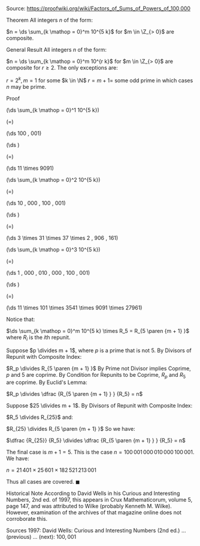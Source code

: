# 

Source: https://proofwiki.org/wiki/Factors_of_Sums_of_Powers_of_100,000



Theorem
All integers $n$ of the form:

$n = \ds \sum_{k \mathop = 0}^m 10^{5 k}$ for $m \in \Z_{> 0}$
are composite.


General Result
All integers $n$ of the form:

$n = \ds \sum_{k \mathop = 0}^m 10^{r k}$ for $m \in \Z_{> 0}$
are composite for $r \ge 2$.
The only exceptions are:

$r = 2^k, m = 1$ for some $k \in \N$
$r = m + 1 =$ some odd prime
in which cases $n$ may be prime.


Proof













\(\ds \sum_{k \mathop = 0}^1 10^{5 k}\)

\(=\)







\(\ds 100 \, 001\)




















\(\ds \)

\(=\)







\(\ds 11 \times 9091\)
























\(\ds \sum_{k \mathop = 0}^2 10^{5 k}\)

\(=\)







\(\ds 10 \, 000 \, 100 \, 001\)




















\(\ds \)

\(=\)







\(\ds 3 \times 31 \times 37 \times 2 \, 906 \, 161\)
























\(\ds \sum_{k \mathop = 0}^3 10^{5 k}\)

\(=\)







\(\ds 1 \, 000 \, 010 \, 000 \, 100 \, 001\)




















\(\ds \)

\(=\)







\(\ds 11 \times 101 \times 3541 \times 9091 \times 27961\)










Notice that:

$\ds \sum_{k \mathop = 0}^m 10^{5 k} \times R_5 = R_{5 \paren {m + 1} }$
where $R_i$ is the $i$th repunit.

Suppose $p \divides m + 1$, where $p$ is a prime that is not $5$.
By Divisors of Repunit with Composite Index:

$R_p \divides R_{5 \paren {m + 1} }$
By Prime not Divisor implies Coprime, $p$ and $5$ are coprime.
By Condition for Repunits to be Coprime, $R_p$ and $R_5$ are coprime.
By Euclid's Lemma:

$R_p \divides \dfrac {R_{5 \paren {m + 1} } } {R_5} = n$

Suppose $25 \divides m + 1$.
By Divisors of Repunit with Composite Index:

$R_5 \divides R_{25}$
and:

$R_{25} \divides R_{5 \paren {m + 1} }$
So we have:

$\dfrac {R_{25}} {R_5} \divides \dfrac {R_{5 \paren {m + 1} } } {R_5} = n$

The final case is $m + 1 = 5$.
This is the case $n = 100 \, 001 \, 000 \, 010 \, 000 \, 100 \, 001$.
We have:

$n = 21 \, 401 \times 25 \, 601 \times 182 \, 521 \, 213 \, 001$

Thus all cases are covered.
$\blacksquare$


Historical Note
According to David Wells in his Curious and Interesting Numbers, 2nd ed. of $1997$, this appears in Crux Mathematicorum, volume $5$, page $147$, and was attributed to Wilke (probably Kenneth M. Wilke).
However, examination of the archives of that magazine online does not corroborate this.


Sources
1997: David Wells: Curious and Interesting Numbers (2nd ed.) ... (previous) ... (next): $100,001$




